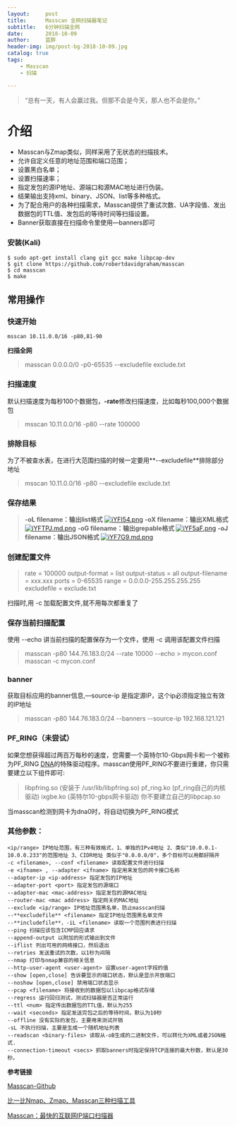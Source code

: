 ```yaml
---
layout:     post
title:      Masscan 全网扫描器笔记
subtitle:   6分钟扫描全网
date:       2018-10-09
author:     蓝胖
header-img: img/post-bg-2018-10-09.jpg
catalog: true
tags:
    - Masscan
    - 扫描

---
```


>“总有一天，有人会赢过我。但那不会是今天，那人也不会是你。”

介绍
==

 - Masscan与Zmap类似，同样采用了无状态的扫描技术。
 - 允许自定义任意的地址范围和端口范围；
 - 设置黑白名单；
 - 设置扫描速率；
 - 指定发包的源IP地址、源端口和源MAC地址进行伪装。
 - 结果输出支持xml、binary、JSON、list等多种格式。
 - 为了配合用户的各种扫描需求，Masscan提供了重试次数、UA字段值、发出数据包的TTL值、发包后的等待时间等扫描设置。
 - Banner获取直接在扫描命令里使用—banners即可


### 安装(Kali)


```
$ sudo apt-get install clang git gcc make libpcap-dev
$ git clone https://github.com/robertdavidgraham/masscan
$ cd masscan
$ make
```

## 常用操作

### 快速开始
```
msscan 10.11.0.0/16 -p80,81-90
```

**扫描全网**
> masscan 0.0.0.0/0 -p0-65535 --excludefile exclude.txt


### 扫描速度
默认扫描速度为每秒100个数据包，**-rate**修改扫描速度，比如每秒100,000个数据包
>  msscan 10.11.0.0/16 -p80 --rate 100000

### 排除目标
为了不被查水表，在进行大范围扫描的时候一定要用**--excludefile**排除部分地址
>  msscan 10.11.0.0/16 -p80 --excludefile exclude.txt

### 保存结果
 > **-oL filename：输出list格式**
 [![iYFI54.png](https://s1.ax1x.com/2018/10/09/iYFI54.png)](https://imgchr.com/i/iYFI54)
  **-oX filename：输出XML格式**
  [![iYFTPJ.md.png](https://s1.ax1x.com/2018/10/09/iYFTPJ.md.png)](https://imgchr.com/i/iYFTPJ)
    **-oG filename：输出grepable格式**
[![iYF5aF.png](https://s1.ax1x.com/2018/10/09/iYF5aF.png)](https://imgchr.com/i/iYF5aF)
   **-oJ filename：输出JSON格式**
 [![iYF7G9.md.png](https://s1.ax1x.com/2018/10/09/iYF7G9.md.png)](https://imgchr.com/i/iYF7G9)


  
### 创建配置文件
> rate = 100000
output-format = list
output-status = all
output-filename = xxx.xxx
ports = 0-65535
range = 0.0.0.0-255.255.255.255
excludefile = exclude.txt

扫描时,用 -c 加载配置文件,就不用每次都重复了
  
  
### 保存当前扫描配置
 使用 --echo 讲当前扫描的配置保存为一个文件，使用 -c 调用该配置文件扫描
 > masscan -p80 144.76.183.0/24 --rate 10000 --echo > mycon.conf
masscan -c mycon.conf 


### banner 
获取目标应用的banner信息,––source-ip 是指定源IP，这个ip必须指定独立有效的IP地址
> masscan -p80 144.76.183.0/24 --banners --source-ip 192.168.121.121



### PF_RING（未尝试）
如果您想获得超过两百万每秒的速度，您需要一个英特尔10-Gbps网卡和一个被称为PF_RING [DNA][1]的特殊驱动程序。masscan使用PF_RING不要进行重建，你只需要建立以下组件即可:
> libpfring.so (安装于 /usr/lib/libpfring.so)
pf_ring.ko (pf_ring自己的内核驱动)
ixgbe.ko (英特尔10-gbps网卡驱动)
你不要建立自己的libpcap.so

当masscan检测到网卡为dna0时，将自动切换为PF_RING模式



### 其他参数：
```
<ip/range> IP地址范围，有三种有效格式，1、单独的IPv4地址 2、类似"10.0.0.1-10.0.0.233"的范围地址 3、CIDR地址 类似于"0.0.0.0/0"，多个目标可以用都好隔开
-c <filename>, --conf <filename> 读取配置文件进行扫描
-e <ifname> , --adapter <ifname> 指定用来发包的网卡接口名称
--adapter-ip <ip-address> 指定发包的IP地址
--adapter-port <port> 指定发包的源端口
--adapter-mac <mac-address> 指定发包的源MAC地址
--router-mac <mac address> 指定网关的MAC地址
--exclude <ip/range> IP地址范围黑名单，防止masscan扫描
--**excludefile** <filename> 指定IP地址范围黑名单文件
--**includefile**，-iL <filename> 读取一个范围列表进行扫描
--ping 扫描应该包含ICMP回应请求
--append-output 以附加的形式输出到文件
--iflist 列出可用的网络接口，然后退出
--retries 发送重试的次数，以1秒为间隔
--nmap 打印与nmap兼容的相关信息
--http-user-agent <user-agent> 设置user-agent字段的值
--show [open,close] 告诉要显示的端口状态，默认是显示开放端口
--noshow [open,close] 禁用端口状态显示
--pcap <filename> 将接收到的数据包以libpcap格式存储
--regress 运行回归测试，测试扫描器是否正常运行
--ttl <num> 指定传出数据包的TTL值，默认为255
--wait <seconds> 指定发送完包之后的等待时间，默认为10秒
--offline 没有实际的发包，主要用来测试开销
-sL 不执行扫描，主要是生成一个随机地址列表
--readscan <binary-files> 读取从-oB生成的二进制文件，可以转化为XML或者JSON格式.
--connection-timeout <secs> 抓取banners时指定保持TCP连接的最大秒数，默认是30秒。
```

**参考链接**

[Masscan-Github][2]

[比一比Nmap、Zmap、Masscan三种扫描工具][3]

[Masscan：最快的互联网IP端口扫描器][4]



  [1]: https://www.ntop.org/products/packet-capture/pf_ring/
  [2]: https://github.com/robertdavidgraham/masscan
  [3]: http://www.freebuf.com/sectool/119340.html
  [4]: https://blog.csdn.net/whatday/article/details/71427943